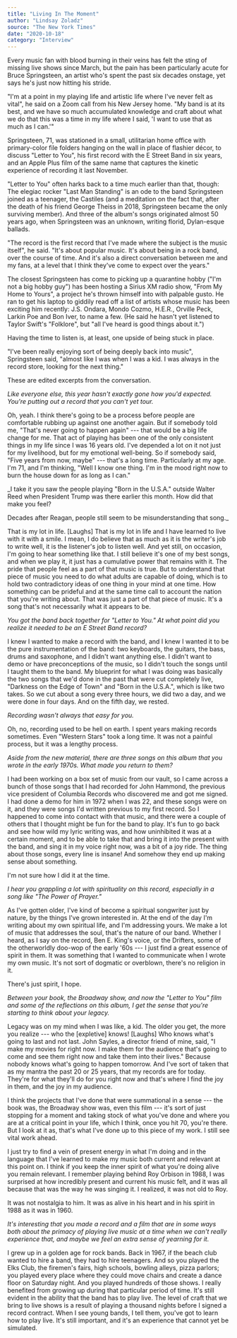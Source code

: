 ```yaml
---
title: "Living In The Moment"
author: "Lindsay Zoladz"
source: "The New York Times"
date: "2020-10-18"
category: "Interview"
---
```


Every music fan with blood burning in their veins has felt the sting of missing live shows since March, but the pain has been particularly acute for Bruce Springsteen, an artist who's spent the past six decades onstage, yet says he's just now hitting his stride.

"I'm at a point in my playing life and artistic life where I've never felt as vital", he said on a Zoom call from his New Jersey home. "My band is at its best, and we have so much accumulated knowledge and craft about what we do that this was a time in my life where I said, 'I want to use that as much as I can.'"

Springsteen, 71, was stationed in a small, utilitarian home office with primary-color file folders hanging on the wall in place of flashier décor, to discuss "Letter to You", his first record with the E Street Band in six years, and an Apple Plus film of the same name that captures the kinetic experience of recording it last November.

"Letter to You" often harks back to a time much earlier than that, though: The elegiac rocker "Last Man Standing" is an ode to the band Springsteen joined as a teenager, the Castiles (and a meditation on the fact that, after the death of his friend George Theiss in 2018, Springsteen became the only surviving member). And three of the album's songs originated almost 50 years ago, when Springsteen was an unknown, writing florid, Dylan-esque ballads.

"The record is the first record that I've made where the subject is the music itself", he said. "It's about popular music. It's about being in a rock band, over the course of time. And it's also a direct conversation between me and my fans, at a level that I think they've come to expect over the years."

The closest Springsteen has come to picking up a quarantine hobby ("I'm not a big hobby guy") has been hosting a Sirius XM radio show, "From My Home to Yours", a project he's thrown himself into with palpable gusto. He ran to get his laptop to giddily read off a list of artists whose music has been exciting him recently: J.S. Ondara, Mondo Cozmo, H.E.R., Orville Peck, Larkin Poe and Bon Iver, to name a few. (He said he hasn't yet listened to Taylor Swift's "Folklore", but "all I've heard is good things about it.")

Having the time to listen is, at least, one upside of being stuck in place.

"I've been really enjoying sort of being deeply back into music", Springsteen said, "almost like I was when I was a kid. I was always in the record store, looking for the next thing."

These are edited excerpts from the conversation.

_Like everyone else, this year hasn't exactly gone how you'd expected. You're putting out a record that you can't yet tour._

Oh, yeah. I think there's going to be a process before people are comfortable rubbing up against one another again. But if somebody told me, "That's never going to happen again" --- that would be a big life change for me. That act of playing has been one of the only consistent things in my life since I was 16 years old. I've depended a lot on it not just for my livelihood, but for my emotional well-being. So if somebody said, "Five years from now, maybe" --- that's a long time. Particularly at my age. I'm 71, and I'm thinking, "Well I know one thing. I'm in the mood right now to burn the house down for as long as I can."

\_I take it you saw the people playing "Born in the U.S.A." outside Walter Reed when President Trump was there earlier this month. How did that make you feel?

Decades after Reagan, people still seem to be misunderstanding that song.\_

That is my lot in life. [Laughs] That is my lot in life and I have learned to live with it with a smile. I mean, I do believe that as much as it is the writer's job to write well, it is the listener's job to listen well. And yet still, on occasion, I'm going to hear something like that. I still believe it's one of my best songs, and when we play it, it just has a cumulative power that remains with it. The pride that people feel as a part of that music is true. But to understand that piece of music you need to do what adults are capable of doing, which is to hold two contradictory ideas of one thing in your mind at one time. How something can be prideful and at the same time call to account the nation that you're writing about. That was just a part of that piece of music. It's a song that's not necessarily what it appears to be.

_You got the band back together for "Letter to You." At what point did you realize it needed to be an E Street Band record?_

I knew I wanted to make a record with the band, and I knew I wanted it to be the pure instrumentation of the band: two keyboards, the guitars, the bass, drums and saxophone, and I didn't want anything else. I didn't want to demo or have preconceptions of the music, so I didn't touch the songs until I taught them to the band. My blueprint for what I was doing was basically the two songs that we'd done in the past that were cut completely live, "Darkness on the Edge of Town" and "Born in the U.S.A.", which is like two takes. So we cut about a song every three hours, we did two a day, and we were done in four days. And on the fifth day, we rested.

_Recording wasn't always that easy for you._

Oh, no, recording used to be hell on earth. I spent years making records sometimes. Even "Western Stars" took a long time. It was not a painful process, but it was a lengthy process.

_Aside from the new material, there are three songs on this album that you wrote in the early 1970s. What made you return to them?_

I had been working on a box set of music from our vault, so I came across a bunch of those songs that I had recorded for John Hammond, the previous vice president of Columbia Records who discovered me and got me signed. I had done a demo for him in 1972 when I was 22, and these songs were on it, and they were songs I'd written previous to my first record. So I happened to come into contact with that music, and there were a couple of others that I thought might be fun for the band to play. It's fun to go back and see how wild my lyric writing was, and how uninhibited it was at a certain moment, and to be able to take that and bring it into the present with the band, and sing it in my voice right now, was a bit of a joy ride. The thing about those songs, every line is insane! And somehow they end up making sense about something.

I'm not sure how I did it at the time.

_I hear you grappling a lot with spirituality on this record, especially in a song like "The Power of Prayer."_

As I've gotten older, I've kind of become a spiritual songwriter just by nature, by the things I've grown interested in. At the end of the day I'm writing about my own spiritual life, and I'm addressing yours. We make a lot of music that addresses the soul, that's the nature of our band. Whether I heard, as I say on the record, Ben E. King's voice, or the Drifters, some of the otherworldly doo-wop of the early '60s --- I just find a great essence of spirit in them. It was something that I wanted to communicate when I wrote my own music. It's not sort of dogmatic or overblown, there's no religion in it.

There's just spirit, I hope.

_Between your book, the Broadway show, and now the "Letter to You" film and some of the reflections on this album, I get the sense that you're starting to think about your legacy._

Legacy was on my mind when I was like, a kid. The older you get, the more you realize --- who the [expletive] knows! [Laughs] Who knows what's going to last and not last. John Sayles, a director friend of mine, said, "I make my movies for right now. I make them for the audience that's going to come and see them right now and take them into their lives." Because nobody knows what's going to happen tomorrow. And I've sort of taken that as my mantra the past 20 or 25 years, that my records are for today. They're for what they'll do for you right now and that's where I find the joy in them, and the joy in my audience.

I think the projects that I've done that were summational in a sense --- the book was, the Broadway show was, even this film --- it's sort of just stopping for a moment and taking stock of what you've done and where you are at a critical point in your life, which I think, once you hit 70, you're there. But I look at it as, that's what I've done up to this piece of my work. I still see vital work ahead.

I just try to find a vein of present energy in what I'm doing and in the language that I've learned to make my music both current and relevant at this point on. I think if you keep the inner spirit of what you're doing alive you remain relevant. I remember playing behind Roy Orbison in 1988, I was surprised at how incredibly present and current his music felt, and it was all because that was the way he was singing it. I realized, it was not old to Roy.

It was not nostalgia to him. It was as alive in his heart and in his spirit in 1988 as it was in 1960.

_It's interesting that you made a record and a film that are in some ways both about the primacy of playing live music at a time when we can't really experience that, and maybe we feel an extra sense of yearning for it._

I grew up in a golden age for rock bands. Back in 1967, if the beach club wanted to hire a band, they had to hire teenagers. And so you played the Elks Club, the firemen's fairs, high schools, bowling alleys, pizza parlors; you played every place where they could move chairs and create a dance floor on Saturday night. And you played hundreds of those shows. I really benefited from growing up during that particular period of time. It's still evident in the ability that the band has to play live. The level of craft that we bring to live shows is a result of playing a thousand nights before I signed a record contract. When I see young bands, I tell them, you've got to learn how to play live. It's still important, and it's an experience that cannot yet be simulated.